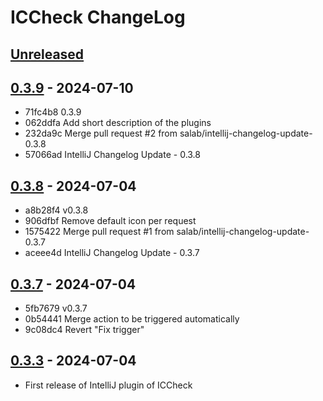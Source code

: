 <!-- Keep a Changelog guide -> https://keepachangelog.com -->

# ICCheck ChangeLog

## [Unreleased]

## [0.3.9] - 2024-07-10

- 71fc4b8 0.3.9
- 062ddfa Add short description of the plugins
- 232da9c Merge pull request #2 from salab/intellij-changelog-update-0.3.8
- 57066ad IntelliJ Changelog Update - 0.3.8

## [0.3.8] - 2024-07-04

- a8b28f4 v0.3.8
- 906dfbf Remove default icon per request
- 1575422 Merge pull request #1 from salab/intellij-changelog-update-0.3.7
- aceee4d IntelliJ Changelog Update - 0.3.7

## [0.3.7] - 2024-07-04

- 5fb7679 v0.3.7
- 0b54441 Merge action to be triggered automatically
- 9c08dc4 Revert "Fix trigger"

## [0.3.3] - 2024-07-04

- First release of IntelliJ plugin of ICCheck

[Unreleased]: https://github.com/salab/iccheck/compare/v0.3.9...HEAD
[0.3.9]: https://github.com/salab/iccheck/compare/v0.3.8...v0.3.9
[0.3.8]: https://github.com/salab/iccheck/compare/v0.3.7...v0.3.8
[0.3.7]: https://github.com/salab/iccheck/compare/v0.3.3...v0.3.7
[0.3.3]: https://github.com/salab/iccheck/commits
